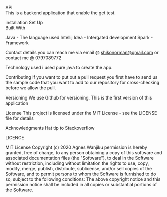 API<br>
This is a backend application that  enable the get test.

installation Set Up<br>
Built With

Java - The language used Intellij Idea - Intergated development Spark - Framework

Contact details
you can reach me via email @ shikonorman@gmail.com
or 
contact me @ 0797089772

Technology used
i used pure java to create the app.

Contributing
If you want to put out a pull request you first have to send us the sample code that you want to add to our repository for cross-checking before we allow the pull.

Versioning
We use Github for versioning. This is the first version of this application

License
 This project is licensed under the MIT License - see the LICENSE file for details

Acknowledgments
 Hat tip to Stackoverflow

LICENCE

MIT License Copyright (c) 2020 Agnes Wanjiku permission is hereby granted, free of charge, to any person obtaining a copy of this software and associated documentation files (the "Software"), to deal in the Software without restriction, including without limitation the rights to use, copy, modify, merge, publish, distribute, sublicense, and/or sell copies of the Software, and to permit persons to whom the Software is furnished to do so, subject to the following conditions: The above copyright notice and this permission notice shall be included in all copies or substantial portions of the Software.

